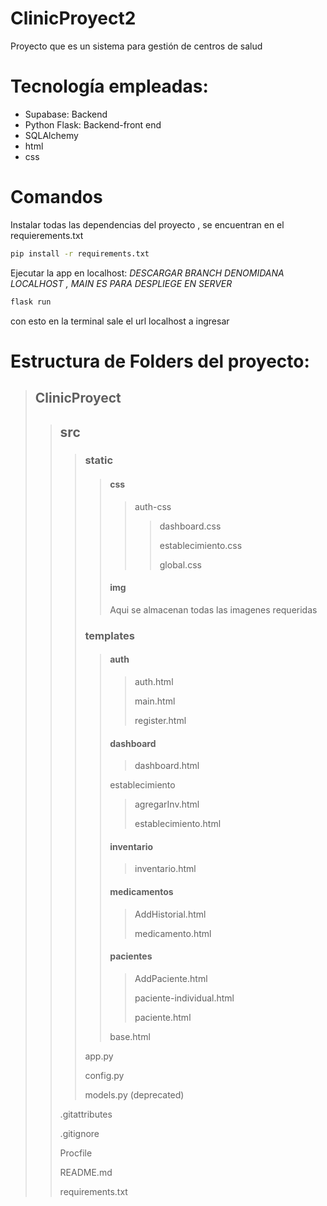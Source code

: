# ClinicProyect2
Proyecto que es un sistema para gestión de centros de salud
# Tecnología empleadas:
- Supabase: Backend
- Python Flask: Backend-front end
- SQLAlchemy
- html
- css

# Comandos
Instalar todas las dependencias del proyecto , se encuentran en el requierements.txt
````sh
pip install -r requirements.txt
````
Ejecutar la app en localhost: *DESCARGAR BRANCH DENOMIDANA LOCALHOST , MAIN ES PARA DESPLIEGE EN SERVER* 
````sh
flask run
````
con esto en la terminal sale el url localhost a ingresar

# Estructura de Folders del proyecto: 

> ## ClinicProyect
>
>>  ## src
>> 
>>> ### static
>>> 
>>>> #### css
>>>>> auth-css
>>>>>> dashboard.css
>>>>>> 
>>>>>> establecimiento.css
>>>>>> 
>>>>>> global.css
>>>>>> 
>>>> #### img
>>>> 
>>>> Aqui se almacenan todas las imagenes requeridas
>>> ### templates
>>> 
>>>> #### auth
>>>>
>>>>>auth.html
>>>>>
>>>>>main.html
>>>>>
>>>>>register.html
>>>>>
>>>> #### dashboard
>>>>
>>>>>dashboard.html
>>>>>        
>>>>establecimiento
>>>>
>>>>>agregarInv.html
>>>>>
>>>>>establecimiento.html 
>>>>>  
>>>> #### inventario
>>>>
>>>>>inventario.html  
>>>>>
>>>> #### medicamentos
>>>>
>>>>>AddHistorial.html
>>>>>
>>>>>medicamento.html
>>>>>
>>>> #### pacientes
>>>>
>>>>>AddPaciente.html
>>>>>
>>>>>paciente-individual.html
>>>>>
>>>>>paciente.html
>>>>>
>>>> base.html
>>>>
>>> app.py
>>> 
>>> config.py
>>>
>>> models.py (deprecated)
>>>
>> .gitattributes
>> 
>> .gitignore
>> 
>> Procfile
>> 
>> README.md
>> 
>> requirements.txt
